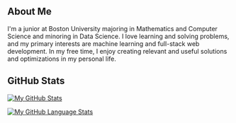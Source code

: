 ## About Me
I'm a junior at Boston University majoring in Mathematics and Computer Science and minoring in Data Science. I love learning and solving problems, and my primary interests are machine learning and full-stack web development. In my free time, I enjoy creating relevant and useful solutions and optimizations in my personal life.

## GitHub Stats
[![My GitHub Stats](https://github-readme-stats.vercel.app/api/?username=victorverma3&count_private=true&theme=tokyonight&showicons=true)]()

[![My GitHub Language Stats](https://github-readme-stats.vercel.app/api/top-langs/?username=victorverma3&size_weight=0.5&count_weight=0.5&langs_count=5&theme=tokyonight)]()
